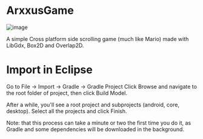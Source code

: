 # ArxxusGame

![image](https://drive.google.com/file/d/0B7gK5isiAT3sRHk0LTNXMDk3RGc/view?usp=sharing)

A simple Cross platform side scrolling game (much like Mario) made with LibGdx, Box2D and Overlap2D.

# Import in Eclipse
Go to File -> Import -> Gradle -> Gradle Project
Click Browse and navigate to the root folder of project, then click Build Model. 

After a while, you'll see a root project and subprojects (android, core, desktop). Select all the projects and click Finish. 

Note: that this process can take a minute or two the first time you do it, as Gradle and some dependencies will be downloaded in the background.
